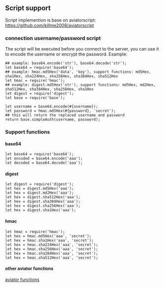 
## Script support
Script implemention is base on aviatorscript: https://github.com/killme2008/aviatorscript
### connection username/password script
The script will be executed before you connect to the server, you can use it to encode the username or encrypt the password.
Example: 
```
## example: base64.encode('str'), base64.decode('str');
let base64 = require('base64');
## example: hmac.md5Hex('data', 'key'), support functions: md5Hex, sha1Hex, sha224Hex, sha256Hex, sha384Hex, sha512Hex
let hmac = require('hmac');
## example: digest.md5Hex('str'), support functions: md5Hex, md2Hex, sha512Hex, sha384Hex, sha256Hex, sha1Hex
let digest = require('digest');
let base = require('base');

let username = base64.encode(#{username});
let password = hmac.md5Hex(#{password}, 'secret');
## this will return the replaced username and password
return base.simpleAuth(username, password);
```

### Support functions
#### base64
```
let base64 = require('base64');
let encoded = base64.encode('aaa');
let decoded = base64.decode('aaa');
```
#### digest
```
let digest = require('digest');
let hex = digest.md5Hex('aaa');
let hex = digest.md2Hex('aaa');
let hex = digest.sha512Hex('aaa');
let hex = digest.sha384Hex('aaa');
let hex = digest.sha256Hex('aaa');
let hex = digest.sha1Hex('aaa');
```

#### hmac
```
let hmac = require('hmac');
let hex = hmac.md5Hex('aaa', 'secret');
let hex = hmac.sha1Hex('aaa', 'secret');
let hex = hmac.sha224Hex('aaa', 'secret');
let hex = hmac.sha256Hex('aaa', 'secret');
let hex = hmac.sha384Hex('aaa', 'secret');
let hex = hmac.sha512Hex('aaa', 'secret');
```
#### other aviator functions
[aviator functions](https://www.yuque.com/boyan-avfmj/aviatorscript/ashevw?translate=en)

